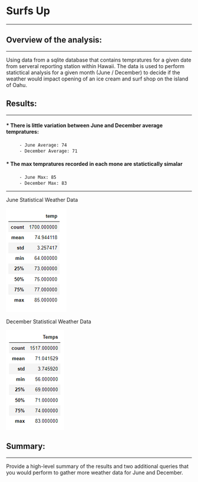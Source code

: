 # Surfs Up
--- 

## Overview of the analysis: 
---
Using data from a sqlite database that contains tempratures for a given date from serveral reporting 
station within Hawaii.  The data is used to perform statictical analysis for a given month 
(June / December) to decide if the weather would impact opening of an ice cream and surf shop on the 
island of Oahu. 

## Results: 
---
#### * There is little variation between June and December average tempratures:
		 - June Average: 74
		 - December Average: 71

#### * The max tempratures recorded in each mone are statictically simalar
		 - June Max: 85
		 - December Max: 83
---
June Statistical Weather Data

![June Statistical Weather Data](june_stats.png)

December Statistical Weather Data

![December Statistical Weather Data](dec_stats.png)

## Summary: 
---
Provide a high-level summary of the results and two additional queries that you would perform to 
gather more weather data for June and December.